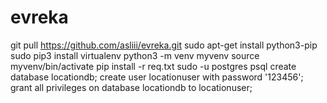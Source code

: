 # evreka

git pull https://github.com/asliii/evreka.git
sudo apt-get install python3-pip
sudo pip3 install virtualenv 
python3 -m venv myvenv
source myvenv/bin/activate
pip install -r req.txt
sudo -u postgres psql
create database locationdb;
create user locationuser with password '123456';
grant all privileges on database locationdb to locationuser;
